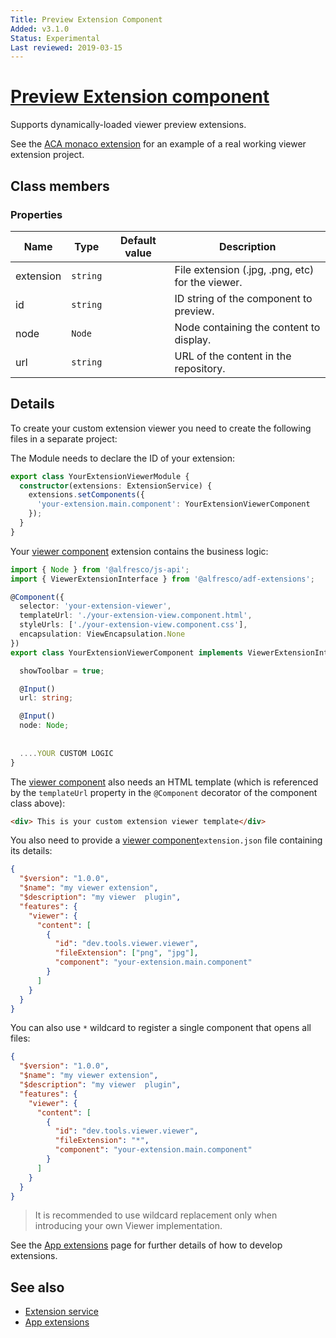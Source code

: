 ```yaml
---
Title: Preview Extension Component
Added: v3.1.0
Status: Experimental
Last reviewed: 2019-03-15
---
```


# [Preview Extension component](../../../lib/extensions/src/lib/components/viewer/preview-extension.component.ts "Defined in preview-extension.component.ts")

Supports dynamically-loaded viewer preview extensions.

See the [ACA monaco extension](https://github.com/eromano/aca-monaco-extension) for
an example of a real working viewer extension project.

## Class members

### Properties

| Name | Type | Default value | Description |
| ---- | ---- | ------------- | ----------- |
| extension | `string` |  | File extension (.jpg, .png, etc) for the viewer. |
| id | `string` |  | ID string of the component to preview. |
| node | `Node` |  | Node containing the content to display. |
| url | `string` |  | URL of the content in the repository. |

## Details

To create your custom extension viewer you need to create the following files in a separate project:

The Module needs to declare the ID of your extension:

```ts
export class YourExtensionViewerModule {
  constructor(extensions: ExtensionService) {
    extensions.setComponents({
      'your-extension.main.component': YourExtensionViewerComponent
    });
  }
}
```

Your [viewer component](../../core/components/viewer.component.md) extension contains
the business logic:

```ts
import { Node } from '@alfresco/js-api';
import { ViewerExtensionInterface } from '@alfresco/adf-extensions';

@Component({
  selector: 'your-extension-viewer',
  templateUrl: './your-extension-view.component.html',
  styleUrls: ['./your-extension-view.component.css'],
  encapsulation: ViewEncapsulation.None
})
export class YourExtensionViewerComponent implements ViewerExtensionInterface {

  showToolbar = true;

  @Input()
  url: string;

  @Input()
  node: Node;
  
  
  ....YOUR CUSTOM LOGIC
}
```

The [viewer component](../../core/components/viewer.component.md)
also needs an HTML template (which is referenced by the `templateUrl` property
in the `@Component` decorator of the component class above):

```HTML
<div> This is your custom extension viewer template</div>
```

You also need to provide a [viewer component](../../core/components/viewer.component.md)`extension.json` file containing its details:

```JSON
{
  "$version": "1.0.0",
  "$name": "my viewer extension",
  "$description": "my viewer  plugin",
  "features": {
    "viewer": {
      "content": [
        {
          "id": "dev.tools.viewer.viewer",
          "fileExtension": ["png", "jpg"],
          "component": "your-extension.main.component"
        }
      ]
    }
  }
}
```

You can also use `*` wildcard to register a single component that opens all files:

```json
{
  "$version": "1.0.0",
  "$name": "my viewer extension",
  "$description": "my viewer  plugin",
  "features": {
    "viewer": {
      "content": [
        {
          "id": "dev.tools.viewer.viewer",
          "fileExtension": "*",
          "component": "your-extension.main.component"
        }
      ]
    }
  }
}
```

> It is recommended to use wildcard replacement only when introducing your own Viewer implementation.

See the [App extensions](../../user-guide/app-extensions.md) page for
further details of how to develop extensions.

## See also

-   [Extension service](../services/extension.service.md)
-   [App extensions](../../user-guide/app-extensions.md)
